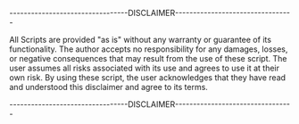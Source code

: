 ---------------------------------DISCLAIMER---------------------------------

All Scripts are provided "as is" without any warranty or guarantee of its functionality. 
The author accepts no responsibility for any damages, losses, or negative consequences that may result from the use of these script. 
The user assumes all risks associated with its use and agrees to use it at their own risk. 
By using these script, the user acknowledges that they have read and understood this disclaimer and agree to its terms.

---------------------------------DISCLAIMER---------------------------------
